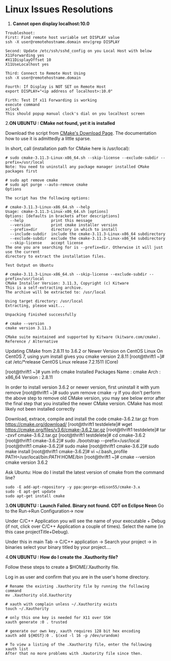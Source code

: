 # Linux Issues Resolutions

  1. <b>Cannot open display localhost:10.0</b> 
```
Troubleshoot:
First: Find remote host variable set DISPLAY value
ssh -X user@remotehostname.domain env|grep DISPLAY

Second: Update /etc/ssh/sshd_config on you Local Host with below
X11Forwarding yes
#X11DisplayOffset 10
X11UseLocalhost yes

Third: Connect to Remote Host Using
ssh -X user@remotehostname.domain

Fourth: If Display is NOT SET on Remote Host
export DISPLAY="<ip address of localhost>:10.0"

Firth: Test If x11 Forwarding is working
execute command
xclock
This should popup manual clock's dial on you localhost screen
```

 2.<b>ON UBUNTU : CMake not found, yet it is installed</b>
 
Download  the script from [CMake's Download Page](https://cmake.org/download/). 
The documentation how to use it is admittedly a little sparse.

In short, call (installation path for CMake here is /usr/local):
```
# sudo cmake-3.11.3-Linux-x86_64.sh --skip-license --exclude-subdir --prefix=/usr/local
Note: You need to uninstall any package manager installed CMake packages first

# sudo apt remove cmake
# sudo apt purge --auto-remove cmake
Options

The script has the following options:

# cmake-3.11.3-Linux-x86_64.sh --help
Usage: cmake-3.11.3-Linux-x86_64.sh [options]
Options: [defaults in brackets after descriptions]
  --help            print this message
  --version         print cmake installer version
  --prefix=dir      directory in which to install
  --include-subdir  include the cmake-3.11.3-Linux-x86_64 subdirectory
  --exclude-subdir  exclude the cmake-3.11.3-Linux-x86_64 subdirectory
  --skip-license    accept license
The one you are searching for is --prefix=dir. Otherwise it will just use the current 
directory to extract the installation files.

Test Output on Ubuntu

# cmake-3.11.3-Linux-x86_64.sh --skip-license --exclude-subdir --prefix=/usr/local
CMake Installer Version: 3.11.3, Copyright (c) Kitware
This is a self-extracting archive.
The archive will be extracted to: /usr/local

Using target directory: /usr/local
Extracting, please wait...

Unpacking finished successfully

# cmake --version
cmake version 3.11.3

CMake suite maintained and supported by Kitware (kitware.com/cmake).
Reference / Alternative
```

Updating CMake from 2.8.11 to 3.6.2 or Newer Version on CentOS Linux
On CentOS 7, using yum install gives you cmake version 2.8.11
[root@thrift1 ~]# cat /etc/*release
CentOS Linux release 7.2.1511 (Core)

[root@thrift1 ~]# yum info cmake
Installed Packages
Name        : cmake
Arch        : x86_64
Version     : 2.8.11


In order to install version 3.6.2 or newer version, first uninstall it with yum remove
[root@thrift1 ~]# sudo yum remove cmake -y
If you don't perform the above step to remove old CMake version, you may see below error after the final step that you installed the newer CMake version.
CMake has most likely not been installed correctly

Download, extrace, compile and install the code cmake-3.6.2.tar.gz from https://cmake.org/download/
[root@thrift1 testdelete]# wget https://cmake.org/files/v3.6/cmake-3.6.2.tar.gz
[root@thrift1 testdelete]# tar -zxvf cmake-3.6.2.tar.gz
[root@thrift1 testdelete]# cd cmake-3.6.2
[root@thrift1 cmake-3.6.2]# sudo ./bootstrap --prefix=/usr/local
[root@thrift1 cmake-3.6.2]# sudo make
[root@thrift1 cmake-3.6.2]# sudo make install
[root@thrift1 cmake-3.6.2]# vi ~/.bash_profile
PATH=/usr/local/bin:$PATH:$HOME/bin
[root@thrift1 ~]# cmake --version
cmake version 3.6.2


Ask Ubuntu: How do I install the latest version of cmake from the command line?
```
sudo -E add-apt-repository -y ppa:george-edison55/cmake-3.x
sudo -E apt-get update
sudo apt-get install cmake
```
 3.<b>ON UBUNTU : Launch Failed. Binary not found. CDT on Eclipse Neon</b>
Go to the Run->Run Configuration-> now

Under C/C++ Application you will see the name of your executable + Debug (if not, click over C/C++ Application a couple of times). Select the name (in this case projectTitle+Debug).

Under this in main Tab -> C/C++ application -> Search your project -> in binaries select your binary titled by your project....


 4.<b>ON UBUNTU : How do I create the .Xauthority file?</b>

Follow these steps to create a $HOME/.Xauthority file.

Log in as user and confirm that you are in the user's home directory.
```
# Rename the existing .Xauthority file by running the following command
mv .Xauthority old.Xauthority 

# xauth with complain unless ~/.Xauthority exists
touch ~/.Xauthority

# only this one key is needed for X11 over SSH 
xauth generate :0 . trusted 

# generate our own key, xauth requires 128 bit hex encoding
xauth add ${HOST}:0 . $(xxd -l 16 -p /dev/urandom)

# To view a listing of the .Xauthority file, enter the following 
xauth list 
After that no more problems with .Xautority file since then.
```
